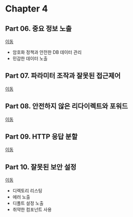 # Chapter 4
## Part 06. 중요 정보 노출
[이동](./Part06_중요-정보-노출.md)

- 암호화 정책과 안전한 DB 데이터 관리
- 민감한 데이터 노출

## Part 07. 파라미터 조작과 잘못된 접근제어
[이동](./Part07_파라미터-조작과-잘못된-접근제어.md)

## Part 08. 안전하지 않은 리다이렉트와 포워드
[이동](./Part08_안전하지-않은-리다이렉트와-포워드.md)

## Part 09. HTTP 응답 분할
[이동](./Part09_HTTP-응답-분할.md)

## Part 10. 잘못된 보안 설정
[이동](./Part10_잘못된-보안-설정.md)

- 디렉토리 리스팅
- 에러 노출
- 디폴트 설정 노출
- 취약한 컴포넌트 사용
